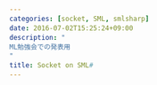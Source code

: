 ```yaml
---
categories: [socket, SML, smlsharp]
date: 2016-07-02T15:25:24+09:00
description: "
ML勉強会での発表用
"
title: Socket on SML#
---
```


<section data-markdown
    data-separator="\n===\n"
    data-vertical="\n---\n"
    data-notes="^Note:">
<script type="text/template">
# Socket on SML&#x23;
----------------------
[ML勉強会](http://connpass.com/event/32752/) 2016-07-09

<!-- .slide: class="center" -->
===
# About Me
---------
![κeenのアイコン](/images/icon.png) <!-- .element: style="position:absolute;right:0;z-index:-1" -->

 + κeen
 + [@blackenedgold](https://twitter.com/blackenedgold)
 + Github: [KeenS](https://github.com/KeenS)
 + サイバーエージェントのエンジニア
 + Lisp, ML, Rust, Shell Scriptあたりを書きます

===
# HTTP on SML&#x23;?
-------------

* SML#にJSONサポートが入った
  + REST API簡単に叩けるのでは？
* SML#にFully Concurrent GCが入った
  + HTTPサーバ書くとレイテンシ抑えられて嬉しいのでは？
  * スレッドも使えるしスループットも高い筈
* SML#でHTTPの機運
* しかしHTTPサポートはないので自前実装するしかない

===
# Socket on SML&#x23;?
------------------

* HTTPサポートに必要
* Basisにはある (Optional)
  + SML#のBasisはサポートしてない
* FFIあるしユーザランドで実装するか
* [KeenS/SmlSharpSocketSupport](https://github.com/KeenS/SmlSharpSocketSupport)

===
# TCP/IP、ソケットなど
---------------------------

* ソケットアドレス - 自分、相手の居場所。これがないと通信出来ない
  + 複数のアドレスファミリ(AF)がある
  + IP v4, IP v6, UNIXドメインなど。
* ソケット - 通信の仕組み。プログラムからはfdとして見える。
  + AFやtype(stream/diagram)の属性を持つ
* INet - インターネットドメインソケット
  + TCPとUDP
  + IP v4/v6アドレスで通信

===
# 主要なstructure
-----------------

* Socket
* NetHostDB
* INetSock
* (UnixSock)

===
# [NetHostDB](http://sml-family.org/Basis/net-host-db.html#SIG:NET_HOST_DB)
-----------

* ドメイン名からIPアドレスを調べたり逆をやったり
* Cの古い(現在では非推奨な)APIに合わせた設計
  + IPがv4/v6が混じることを考慮してない
  + 非推奨どころか脆弱性もあったり CF [glibc の脆弱性 CVE-2015-0235（通称：GHOST）についてまとめてみた - piyolog](http://d.hatena.ne.jp/Kango/20150128/1422409960)
* 新しいAPIで実装するのが面倒

===
# [Socket](http://sml-family.org/Basis/socket.html#SIG:SOCKET.accept:VAL:SPEC)
---------

* まあまあでかいけどsend/receive関数の変種が一杯あるだけ
* ドメインに依らないソケット操作
* typeには依る
  + stream socketとdgramソケットで送受信関数が別

===
# Socket.AF
------------

* ソケットのアドレスファミリ関連
* 仕様では具体的なファミリを定義しない

===
# Socket.SOCK
-------------

* ソケットにも種類がある
  + stream/diagram
* さらにstreamにはactive/passiveがある
* それらの型。

===
# [INetSock](http://sml-family.org/Basis/inet-sock.html#INetSock:STR:SPEC)
--------------

* IP - TCP/UDPのソケットを作る/操作するやつ。
* ここの関数はインターネットドメインソケットしか受け付けない

===
# Socketについて整理
----------------

* sockにはtypeとafの属性がある
* afは色々ある
* typeはstreamとdgramがある
* streamにはさらにactiveとpassiveがある
* 特定のaf, 特定のtypeしか受け付けない関数がある

===
# Socketについて整理
----------------

```
   (AF_UN)
        v
     [unix sock]...
         |                       (Active)
[socket]-+           [TCP(stream)]-+
         |             |         (Passive)
     [inet/inet6 sock]-+
        ^              |
   (AF_INET/INET6)   [UDP(dgram)]
```

===
<span style="font-size:500%;">幽霊型</sapn>

<!-- .slide: class="center" -->

===
# Socketの幽霊型
---------------

```sml
type ('af,'sock_type) sock
type 'af sock_addr
type dgram
type 'mode stream
type passive
type active
```
===
# サーバのSocket操作(stream)
---------------------------

* INetSock(UnixSock)でソケットを作る(af, sock typeの選択, プロセス側の準備)
* bindでソケットをsock_addrにバインドする(アドレスの割り当て)
* listenでソケットの特定のポートを開ける(TCPの開始)
  + passive streamしか受け付けない
* acceptでクライアントからの入力を受け付ける(接続)
  + passive streamしか受け付けない
  + passive streamがactive streamになる
  + 一度acceptしたsockはlisten/accept出来ない
===
# データの送受信
---------------

* `send` / `recv`
* それぞれArraySlice/VectorSliceの制御フラグ有り/無しがある
  + 実装がまあまあ面倒

===
# SML# でのバインディング
------------------------

* sock - fd = int
* sock_addr - AFによってサイズが違う。ヤバい。
 + 任意のsock_addrを格納出来るsockaddr_storageを使う
 + Solarisだとsockaddr_unを格納出来ないらしい（任意のaddrを格納出来るとは）
   - SML#はSolarisでは動かないので問題ない。
* AF_* とか - Cではただのint。SML#は関数しかインポート出来ない。
 + C側で定数関数でラップしてSML#で呼び出した値を束縛
* その他 - straitforward

===
# 非同期IO

<!-- .slide: class="center" -->

===
# 非同期IO
----------

* HTTPサーバは複数のクライアントとのコネクションを持つ
* それらのコネクションを要領良く扱わないといけない
* 相手の処理速度や通信速度によって即座にデータを読み書き出来ない時がある
  + 勿論クライアント毎に状況が異なる
* 読み書き出来ない時にやったらブロック(CPU時間の無駄遣い)する
* 「読み書き出来るならする」/「読み書き出来るクライアントを選ぶ」APIが必要

===
# 非同期API
----------

* select - 複数のクライアントを登録して、読み書き出来るやつを選ぶ
* \*NB - 読み書き出来るならやって、出来ないならブロックせずにリターンする
* poll - selectと同じような（ちょっと速い）API。SocketではなくIOにある。
  + pollがあるのに何故Socketにselectがあるの…。

===
===
# 非同期APIのFFI
----------------

* select - Cに対応する関数が。構造体の変換でメモリアロケーションが起きて遅い
* \*NB - O_NONBLOCKを付けたsend/recv。
* poll - SML#にある

===
# 非同期HTTPサーバ概略
---------------------

```sml
bind(sock, addr);
listen(sock, port);
create_thread(n, fn i => let
  val clientList = makeClientList()
  fun loop () = let
    val clientList =
      Option.map (acceptNB(sock))
      (fn client => addReadClient clientList client)
      handle SysErr => ...
    val {rds, wds, exs} = select (makeSelectList clientList)
  in
    recvAndParseHTTPThenCallHandler clientList rds;
    sendResponse clientList wds;
    loop ()
  end
end)
```

===
# Cバインディングの憂鬱

<!-- .slide: class="center" -->
===
# importとメモリ割り当て
-----------------------

* SML#にはポインタかワードサイズ以下の値しか渡せない
  + stringとかはポインタからインポートする関数がある
  + インポートしたものはSML#のヒープに **コピーされる**
* cでポインタを返すにはmallocが必要
* **すぐコピーされてfreeされるもののためにmalloc??**
* SML#からコールバックを渡してCのスタックの変数をインポート
* CF https://github.com/KeenS/SmlSharpSocketSupport/blob/master/lib/net_host_db.c#L74

===
# メモリ管理
------------

* SML#にインポート出来る型は限られている
  + array, string
* 他の型はポインタのまま扱う。
* ポインタはGCされない
* `sockaddr` は仕様的にファイナライザを持っていない
  + 現状 **メモリリークする**
* SML#側でどうにかしてもらわないとダメ？
  + パンドラの壷(sml_alloc)使う？

===
# 型隠蔽
-------

* sockは本来はioDescに変換出来ないといけない
 + SML#でioDescはsockと同じくint
* しかし型隠蔽のせいでintをioDescに変換出来ない
* 手詰まり

===
# まとめ
--------

* socketとかその辺を解説したよ
* SML#向けにSocket関連Basisのバインディング作ってるよ
* BasisのAPI使うと非同期HTTPサーバ作れるよ
* SML#のFFIはやっぱりつらいよ

</script>
</section>
